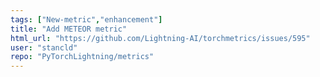 ```yaml
---
tags: ["New-metric","enhancement"]
title: "Add METEOR metric"
html_url: "https://github.com/Lightning-AI/torchmetrics/issues/595"
user: "stancld"
repo: "PyTorchLightning/metrics"
---
```


